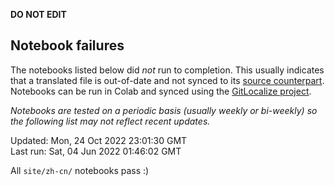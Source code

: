 __DO NOT EDIT__

## Notebook failures

The notebooks listed below did *not* run to completion. This usually indicates
that a translated file is out-of-date and not synced to its
[source counterpart](../en-snapshot/). Notebooks can be run in Colab and synced
using the [GitLocalize project](https://gitlocalize.com/tensorflow/docs-l10n).

*Notebooks are tested on a periodic basis (usually weekly or bi-weekly) so the
following list may not reflect recent updates.*

Updated: Mon, 24 Oct 2022 23:01:30 GMT<br/>
Last run: Sat, 04 Jun 2022 01:46:02 GMT

All <code>site/zh-cn/</code> notebooks pass :)

